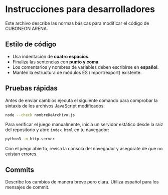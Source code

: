 # Instrucciones para desarrolladores

Este archivo describe las normas básicas para modificar el código de CUBONEON ARENA.

## Estilo de código

- Usa indentación de **cuatro espacios**.
- Finaliza las sentencias con **punto y coma**.
- Los comentarios y nombres de variables deben escribirse en **español**.
- Mantén la estructura de módulos ES (import/export) existente.

## Pruebas rápidas

Antes de enviar cambios ejecuta el siguiente comando para comprobar la sintaxis de los archivos JavaScript modificados:

```bash
node --check nombreDeArchivo.js
```

Para verificar el juego manualmente, inicia un servidor estático desde la raíz del repositorio y abre `index.html` en tu navegador:

```bash
python3 -m http.server
```

Con el juego abierto, revisa la consola del navegador y asegúrate de que no existan errores.

## Commits

Describe los cambios de manera breve pero clara. Utiliza español para los mensajes de commit.
